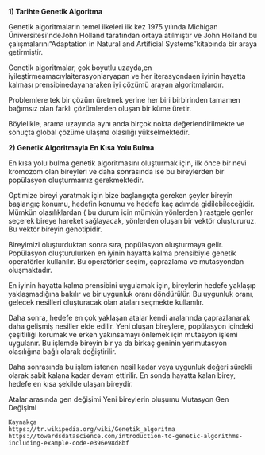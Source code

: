 **1) Tarihte Genetik Algoritma**

Genetik algoritmaların temel ilkeleri ilk kez 1975 yılında Michigan Üniversitesi'ndeJohn Holland
tarafından ortaya atılmıştır ve John Holland bu çalışmalarını“Adaptation in Natural and Artificial
Systems”kitabında bir araya getirmiştir.

Genetik algoritmalar, çok boyutlu uzayda,en iyileştirmeamacıylaiterasyonlaryapan ve her
iterasyondaen iyinin hayatta kalması prensibinedayanaraken iyi çözümü arayan algoritmalardır.

Problemlere tek bir çözüm üretmek yerine her biri birbirinden tamamen bağımsız olan farklı
çözümlerden oluşan bir küme üretir.

Böylelikle, arama uzayında aynı anda birçok nokta değerlendirilmekte ve sonuçta global çözüme
ulaşma olasılığı yükselmektedir.

**2) Genetik Algoritmayla En Kısa Yolu Bulma**

En kısa yolu bulma genetik algoritmasını oluşturmak için, ilk önce bir nevi kromozom olan
bireyleri ve daha sonrasında ise bu bireylerden bir popülasyon oluşturmamız gerekmektedir.

Optimize bireyi yaratmak için bize başlangıçta gereken şeyler
bireyin başlangıç konumu, hedefin konumu ve hedefe kaç
adımda gidilebileceğidir. Mümkün olasılıklardan ( bu durum
için mümkün yönlerden ) rastgele genler seçerek bireye hareket
sağlayacak, yönlerden oluşan bir vektör oluştururuz. Bu vektör
bireyin genotipidir.

Bireyimizi oluşturduktan sonra sıra, popülasyon oluşturmaya gelir. Popülasyon oluşturulurken en
iyinin hayatta kalma prensibiyle genetik operatörler kullanılır. Bu operatörler seçim, çaprazlama
ve mutasyondan oluşmaktadır.

En iyinin hayatta kalma prensibini uygulamak için, bireylerin hedefe yaklaşıp yaklaşmadığına
bakılır ve bir uygunluk oranı döndürülür. Bu uygunluk oranı, gelecek nesilleri oluşturacak olan
ataları seçmekte kullanılır.

Daha sonra, hedefe en çok yaklaşan atalar kendi aralarında çaprazlanarak
daha gelişmiş nesiller elde edilir. Yeni oluşan bireylere, popülasyon içindeki
çeşitliliği korumak ve erken yakınsamayı önlemek için mutasyon işlemi
uygulanır. Bu işlemde bireyin bir ya da birkaç geninin yerimutasyon
olasılığına bağlı olarak değiştirilir.

Daha sonrasında bu işlem istenen nesil kadar veya uygunluk değeri sürekli olarak sabit kalana
kadar devam ettirilir. En sonda hayatta kalan birey, hedefe en kısa şekilde ulaşan bireydir.

Atalar arasında gen değişimi Yeni bireylerin oluşumu Mutasyon Gen Değişimi

```
Kaynakça
https://tr.wikipedia.org/wiki/Genetik_algoritma
https://towardsdatascience.com/introduction-to-genetic-algorithms-including-example-code-e396e98d8bf
```
